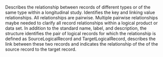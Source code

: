 Describes the relationship between records of different types or of the same type within a longitudinal study. Identifies the key and linking value relationships. All relationships are pairwise. Multiple pairwise relationships maybe needed to clarify all record relationships within a logical product or data set. In addition to the standard name, label, and description, the structure identifies the pair of logical records for which the relationship is defined as SourceLogicalRecord and TargetLogicalRecord, describes the link between these two records and indicates the relationship of the of the source record to the target record.